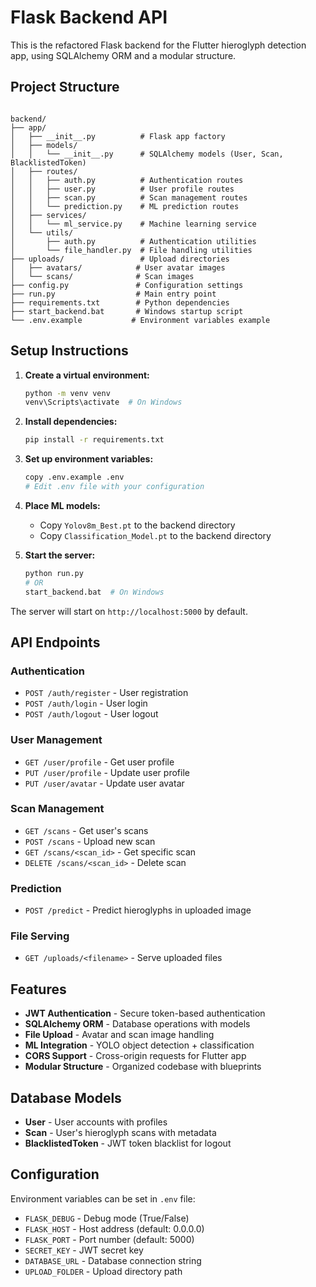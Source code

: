 # Flask Backend API

This is the refactored Flask backend for the Flutter hieroglyph detection app, using SQLAlchemy ORM and a modular structure.

## Project Structure

```

backend/
├── app/
│   ├── __init__.py          # Flask app factory
│   ├── models/
│   │   └── __init__.py      # SQLAlchemy models (User, Scan, BlacklistedToken)
│   ├── routes/
│   │   ├── auth.py          # Authentication routes
│   │   ├── user.py          # User profile routes
│   │   ├── scan.py          # Scan management routes
│   │   └── prediction.py    # ML prediction routes
│   ├── services/
│   │   └── ml_service.py    # Machine learning service
│   └── utils/
│       ├── auth.py          # Authentication utilities
│       └── file_handler.py  # File handling utilities
├── uploads/                 # Upload directories
│   ├── avatars/            # User avatar images
│   └── scans/              # Scan images
├── config.py               # Configuration settings
├── run.py                  # Main entry point
├── requirements.txt        # Python dependencies
├── start_backend.bat       # Windows startup script
└── .env.example           # Environment variables example
```

## Setup Instructions

1. **Create a virtual environment:**

   ```bash
   python -m venv venv
   venv\Scripts\activate  # On Windows
   ```

2. **Install dependencies:**

   ```bash
   pip install -r requirements.txt
   ```

3. **Set up environment variables:**

   ```bash
   copy .env.example .env
   # Edit .env file with your configuration
   ```

4. **Place ML models:**
   - Copy `Yolov8m_Best.pt` to the backend directory
   - Copy `Classification_Model.pt` to the backend directory

5. **Start the server:**

   ```bash
   python run.py
   # OR
   start_backend.bat  # On Windows
   ```

The server will start on `http://localhost:5000` by default.

## API Endpoints

### Authentication

- `POST /auth/register` - User registration
- `POST /auth/login` - User login
- `POST /auth/logout` - User logout

### User Management

- `GET /user/profile` - Get user profile
- `PUT /user/profile` - Update user profile
- `PUT /user/avatar` - Update user avatar

### Scan Management

- `GET /scans` - Get user's scans
- `POST /scans` - Upload new scan
- `GET /scans/<scan_id>` - Get specific scan
- `DELETE /scans/<scan_id>` - Delete scan

### Prediction

- `POST /predict` - Predict hieroglyphs in uploaded image

### File Serving

- `GET /uploads/<filename>` - Serve uploaded files

## Features

- **JWT Authentication** - Secure token-based authentication
- **SQLAlchemy ORM** - Database operations with models
- **File Upload** - Avatar and scan image handling
- **ML Integration** - YOLO object detection + classification
- **CORS Support** - Cross-origin requests for Flutter app
- **Modular Structure** - Organized codebase with blueprints

## Database Models

- **User** - User accounts with profiles
- **Scan** - User's hieroglyph scans with metadata
- **BlacklistedToken** - JWT token blacklist for logout

## Configuration

Environment variables can be set in `.env` file:

- `FLASK_DEBUG` - Debug mode (True/False)
- `FLASK_HOST` - Host address (default: 0.0.0.0)
- `FLASK_PORT` - Port number (default: 5000)
- `SECRET_KEY` - JWT secret key
- `DATABASE_URL` - Database connection string
- `UPLOAD_FOLDER` - Upload directory path
